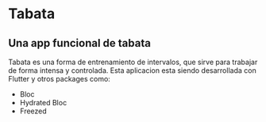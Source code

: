 # Tabata

## Una app funcional de tabata 

Tabata es una forma de entrenamiento de intervalos, que sirve para 
trabajar de forma intensa y controlada. 
Esta aplicacion esta siendo desarrollada con Flutter y otros packages como:

- Bloc
- Hydrated Bloc
- Freezed
